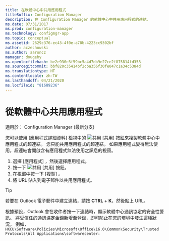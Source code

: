 ```yaml
---
title: 在軟體中心中共用應用程式
titleSuffix: Configuration Manager
description: 在 Configuration Manager 的軟體中心中共用應用程式的連結。
ms.date: 07/31/2017
ms.prod: configuration-manager
ms.technology: configmgr-app
ms.topic: conceptual
ms.assetid: 2629c376-ec43-4f0e-a78b-4223cc9302bf
author: aczechowski
ms.author: aaroncz
manager: dougeby
ms.openlocfilehash: be2e930e3f59bc5a4d7db9e27ce2f875814fd358
ms.sourcegitcommit: bbf820c35414bf2cba356f30fe047c1a34c5384d
ms.translationtype: HT
ms.contentlocale: zh-TW
ms.lasthandoff: 04/21/2020
ms.locfileid: "81689236"
---
```

# <a name="share-an-application-from-software-center"></a>從軟體中心共用應用程式

適用於：  Configuration Manager (最新分支) <!-- 1706 -->

您可以使用 [應用程式詳細資料] 檢視中的 ![共用](media/share15.png) [共用]  按鈕來複製軟體中心中應用程式的超連結。 您只能共用應用程式的超連結。 如果應用程式變得無法使用，超連結會開啟含有應用程式無法使用之訊息的視窗。

1. 選擇 [應用程式]  ，然後選擇應用程式。
2. 按一下 ![共用](media/share15.png) [共用]  按鈕。
3. 在視窗中按一下 [複製]  。
4. 將 URL 貼入到電子郵件以共用應用程式。  

> [!TIP]  
>  若要在 Outlook 電子郵件中建立連結，請按 **CTRL** + **K**，然後貼上 URL。  
>  
> 根據預設，Outlook 會在收件者按一下連結時，顯示軟體中心通訊協定的安全性警訊。 將受信任的通訊協定金鑰新增至登錄，即可防止在您的環境中發生這種狀況。 例如， `HKCU\Software\Policies\Microsoft\Office\16.0\Common\Security\Trusted Protocols\All Applications\softwarecenter:`  
